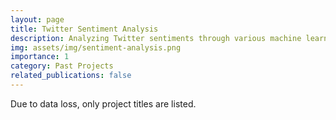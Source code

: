```yaml
---
layout: page
title: Twitter Sentiment Analysis
description: Analyzing Twitter sentiments through various machine learning methods, offering insights into emotional expressions on the platform.
img: assets/img/sentiment-analysis.png
importance: 1
category: Past Projects
related_publications: false
---
```


Due to data loss, only project titles are listed.
